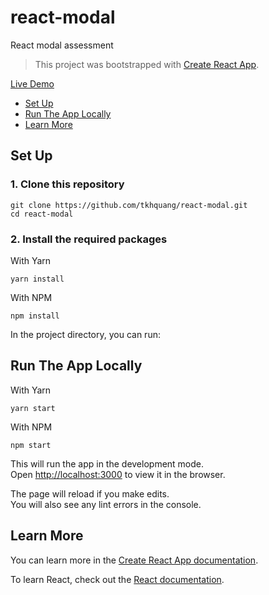 # react-modal

React modal assessment

> This project was bootstrapped with [Create React App](https://github.com/facebook/create-react-app).

[Live Demo](https://tkhquang.github.io/react-modal)

-   [Set Up](#set-up)
-   [Run The App Locally](#run-the-app-locally)
-   [Learn More](#learn-more)

## Set Up

### 1. Clone this repository

```shell
git clone https://github.com/tkhquang/react-modal.git
cd react-modal
```

### 2. Install the required packages

With Yarn

```shell
yarn install
```

With NPM

```shell
npm install
```

In the project directory, you can run:

## Run The App Locally

With Yarn

```shell
yarn start
```

With NPM

```shell
npm start
```

This will run the app in the development mode.<br />
Open [http://localhost:3000](http://localhost:3000) to view it in the browser.

The page will reload if you make edits.<br />
You will also see any lint errors in the console.

## Learn More

You can learn more in the [Create React App documentation](https://facebook.github.io/create-react-app/docs/getting-started).

To learn React, check out the [React documentation](https://reactjs.org/).
